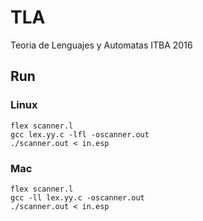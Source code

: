 # TLA
Teoria de Lenguajes y Automatas ITBA 2016

## Run
### Linux
```
flex scanner.l
gcc lex.yy.c -lfl -oscanner.out
./scanner.out < in.esp

```

### Mac
```
flex scanner.l
gcc -ll lex.yy.c -oscanner.out
./scanner.out < in.esp

```